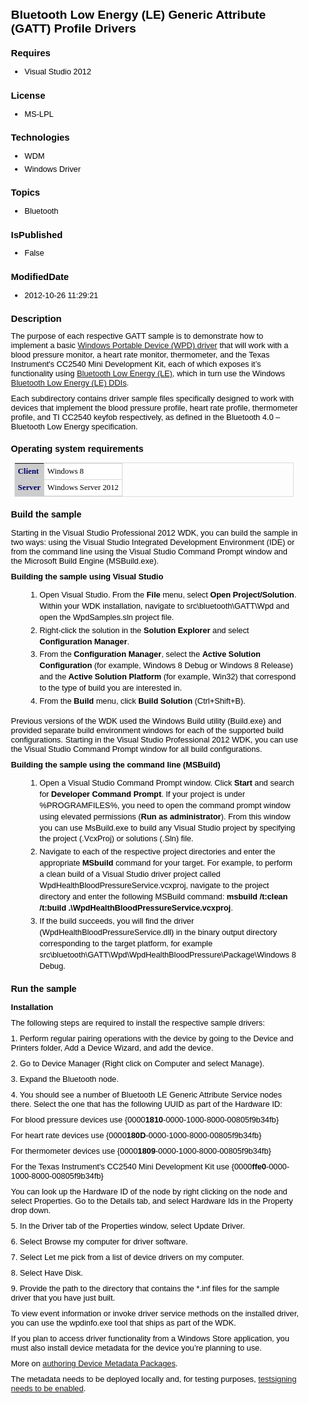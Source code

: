 # Bluetooth Low Energy (LE) Generic Attribute (GATT) Profile Drivers
## Requires
* Visual Studio 2012
## License
* MS-LPL
## Technologies
* WDM
* Windows Driver
## Topics
* Bluetooth
## IsPublished
* False
## ModifiedDate
* 2012-10-26 11:29:21
## Description
<style> pre.syntax { font-size: 110 background: #dddddd; padding: 4px,8px; cursor: text; color: #000000; width: 97 } body{font-family:Verdana,Arial,Helvetica,sans-serif;color:#000;font-size:80%} H1{font-size:150%;font-weight:bold} H1.heading{font-size:110%;font-family:Verdana,Arial,Helvetica,sans-serif;font-weight:bold;line-height:120%}
 H2{font-size:115%;font-weight:700} H2.subtitle{font-size:180%;font-weight:400;margin-bottom:.6em} H3{font-size:110%;font-weight:700} H4,H5,H6{font-size:100%;font-weight:700} h4.subHeading{font-size:100%} dl{margin:0 0 10px;padding:0 0 0 1px} dt{font-style:normal;margin:0}
 li{margin-bottom:3px;margin-left:0} ol{line-height:140%;list-style-type:decimal;margin-bottom:15px;margin-left:24px} ol ol{line-height:140%;list-style-type:lower-alpha;margin-bottom:4px;margin-left:24px;margin-top:3px} ol ul,ul ol{line-height:140%;margin-bottom:15px;margin-top:15px}
 p{margin:0 0 10px;padding:0} div.section p{margin-bottom:15px;margin-top:0} ul{line-height:140%;list-style-position:outside;list-style-type:disc;margin-bottom:15px} ul ul{line-height:140%;list-style-type:disc;margin-bottom:4px;margin-left:17px;margin-top:3px}
 .heading{font-weight:700;margin-bottom:8px;margin-top:18px} .subHeading{font-size:100%;font-weight:700;margin:0} div#mainSection table{border:1px solid #ddd;font-size:100%;margin-bottom:5px;margin-left:5px;margin-top:5px;width:97%;clear:both} div#mainSection
 table tr{vertical-align:top} div#mainSection table th{border-bottom:1px solid #c8cdde;color:#006;padding-left:5px;padding-right:5px;text-align:left} div#mainSection table td{border:1px solid #d5d5d3;margin:1px;padding-left:5px;padding-right:5px} div#mainSection
 table td.imageCell{white-space:nowrap} /* These are the original lines from global-bn1945 div.ContentArea table th,div.ContentArea table td{background:#fff;border:0 solid #ccc;font-family:Verdana;padding:5px;text-align:left;vertical-align:top} div.ContentArea
 table th{background:#ccc none repeat scroll 0% 50%;vertical-align:bottom} div.ContentArea table{border-collapse:collapse;width:auto} */ /* Removing ContentArea class requirement from commented out lines from global-bn1945 above */ table th,table td{background:#fff;border:0
 solid #ccc;font-family:Verdana;padding:5px;text-align:left;vertical-align:top} table th{background:#ccc none repeat scroll 0% 50%;vertical-align:bottom} table{border-collapse:collapse;width:auto} div.clsNote{background-color:#eee;margin-bottom:4px;padding:2px}
 div.code{width:98.9%} code{font-family:Monospace,Courier New,Courier;font-size:105%;color:#006} span.label{font-weight:bold} div.caption{font-weight:bold;font-size:100%;color:#039} .procedureSubHeading{font-size:110%;font-weight:bold} span.sub{vertical-align:sub}
 span.sup{vertical-align:super} span.big{font-size:larger} span.small{font-size:smaller} span.tt{font-family:Courier,"Courier New",Consolas,monospace} .CCE_Message{color:Red;font-size:10pt} </style>
<div id="mainSection">
<p>The purpose of each respective GATT sample is to demonstrate how to implement a basic
<a href="http://msdn.microsoft.com/en-us/library/windows/hardware/Ff597729">Windows Portable Device (WPD) driver</a> that will work with a blood pressure monitor, a heart rate monitor, thermometer, and the Texas Instrument's CC2540 Mini Development Kit, each
 of which exposes it’s functionality using <a href="http://msdn.microsoft.com/en-us/library/windows/hardware/Ff536598">
Bluetooth Low Energy (LE)</a>, which in turn use the Windows <a href="http://msdn.microsoft.com/en-us/library/windows/hardware/Ff536585">
Bluetooth Low Energy (LE) DDIs</a>. </p>
<p>Each subdirectory contains driver sample files specifically designed to work with devices that implement the blood pressure profile, heart rate profile, thermometer profile, and TI CC2540 keyfob respectively, as defined in the Bluetooth 4.0 – Bluetooth Low
 Energy specification. </p>
<h3>Operating system requirements</h3>
<table>
<tbody>
<tr>
<th>Client</th>
<td><dt>Windows&nbsp;8 </dt></td>
</tr>
<tr>
<th>Server</th>
<td><dt>Windows Server&nbsp;2012 </dt></td>
</tr>
</tbody>
</table>
<h3>Build the sample</h3>
<p>Starting in the Visual Studio Professional&nbsp;2012 WDK, you can build the sample in two ways: using the Visual Studio Integrated Development Environment (IDE) or from the command line using the Visual Studio Command Prompt window and the Microsoft Build Engine
 (MSBuild.exe).</p>
<p class="proch"><b>Building the sample using Visual Studio</b></p>
<ol>
<li>Open Visual Studio. From the <b>File</b> menu, select <b>Open Project/Solution</b>. Within your WDK installation, navigate to src\bluetooth\GATT\Wpd and open the WpdSamples.sln project file.
</li><li>Right-click the solution in the <b>Solution Explorer</b> and select <b>Configuration Manager</b>.
</li><li>From the <b>Configuration Manager</b>, select the <b>Active Solution Configuration</b> (for example, Windows&nbsp;8 Debug or Windows&nbsp;8 Release) and the
<b>Active Solution Platform</b> (for example, Win32) that correspond to the type of build you are interested in.
</li><li>From the <b>Build</b> menu, click <b>Build Solution</b> (Ctrl&#43;Shift&#43;B). </li></ol>
<p>Previous versions of the WDK used the Windows Build utility (Build.exe) and provided separate build environment windows for each of the supported build configurations. Starting in the Visual Studio Professional&nbsp;2012 WDK, you can use the Visual Studio Command
 Prompt window for all build configurations.</p>
<p class="proch"><b>Building the sample using the command line (MSBuild)</b></p>
<ol>
<li>Open a Visual Studio Command Prompt window. Click <b>Start</b> and search for
<b>Developer Command Prompt</b>. If your project is under %PROGRAMFILES%, you need to open the command prompt window using elevated permissions (<b>Run as administrator</b>). From this window you can use MsBuild.exe to build any Visual Studio project by specifying
 the project (.VcxProj) or solutions (.Sln) file. </li><li>Navigate to each of the respective project directories and enter the appropriate
<b>MSbuild</b> command for your target. For example, to perform a clean build of a Visual Studio driver project called WpdHealthBloodPressureService.vcxproj, navigate to the project directory and enter the following MSBuild command:
<b>msbuild /t:clean /t:build .\WpdHealthBloodPressureService.vcxproj</b>. </li><li>If the build succeeds, you will find the driver (WpdHealthBloodPressureService.dll) in the binary output directory corresponding to the target platform, for example src\bluetooth\GATT\Wpd\WpdHealthBloodPressure\Package\Windows&nbsp;8 Debug.
</li></ol>
<h3>Run the sample</h3>
<p><b>Installation</b> </p>
<p>The following steps are required to install the respective sample drivers:</p>
<p>1. Perform regular pairing operations with the device by going to the Device and Printers folder, Add a Device Wizard, and add the device.</p>
<p>2. Go to Device Manager (Right click on Computer and select Manage).</p>
<p>3. Expand the Bluetooth node.</p>
<p>4. You should see a number of Bluetooth LE Generic Attribute Service nodes there. Select the one that has the following UUID as part of the Hardware ID:</p>
<p>For blood pressure devices use {0000<b>1810</b>-0000-1000-8000-00805f9b34fb}</p>
<p>For heart rate devices use {0000<b>180D</b>-0000-1000-8000-00805f9b34fb}</p>
<p>For thermometer devices use {0000<b>1809</b>-0000-1000-8000-00805f9b34fb}</p>
<p>For the Texas Instrument's CC2540 Mini Development Kit use {0000<b>ffe0</b>-0000-1000-8000-00805f9b34fb}</p>
<p>You can look up the Hardware ID of the node by right clicking on the node and select Properties. Go to the Details tab, and select Hardware Ids in the Property drop down.</p>
<p>5. In the Driver tab of the Properties window, select Update Driver.</p>
<p>6. Select Browse my computer for driver software.</p>
<p>7. Select Let me pick from a list of device drivers on my computer.</p>
<p>8. Select Have Disk.</p>
<p>9. Provide the path to the directory that contains the *.inf files for the sample driver that you have just built.</p>
<p>To view event information or invoke driver service methods on the installed driver, you can use the wpdinfo.exe tool that ships as part of the WDK.</p>
<p>If you plan to access driver functionality from a Windows Store application, you must also install device metadata for the device you’re planning to use.</p>
<p>More on <a href="http://msdn.microsoft.com/en-us/library/windows/hardware/ff552953(v=vs.85).aspx">
authoring Device Metadata Packages</a>.</p>
<p>The metadata needs to be deployed locally and, for testing purposes, <a href="http://msdn.microsoft.com/en-us/library/windows/hardware/ff553484(v=vs.85).aspx">
testsigning needs to be enabled</a>.</p>
</div>

